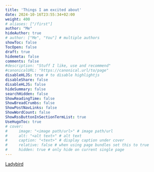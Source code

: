 ```yaml
---
title: 'Things I am excited about'
date: 2024-10-16T23:55:34+02:00
weight: 400
# aliases: ["/first"]
author: "Me"
hideAuthor: true
# author: ["Me", "You"] # multiple authors
showToc: false
TocOpen: false
draft: true
hidemeta: false
comments: false
#description: "Stuff I like, use and recommend"
#canonicalURL: "https://canonical.url/to/page"
disableHLJS: true # to disable highlightjs
disableShare: false
disableHLJS: false
hideSummary: false
searchHidden: false
ShowReadingTime: false
ShowBreadCrumbs: false
ShowPostNavLinks: false
ShowWordCount: false
ShowRssButtonInSectionTermList: true
UseHugoToc: true
# cover:
#     image: "<image path/url>" # image path/url
#     alt: "<alt text>" # alt text
#     caption: "<text>" # display caption under cover
#     relative: false # when using page bundles set this to true
#     hidden: true # only hide on current single page
---
```


[Ladybird](https://ladybird.org/)
